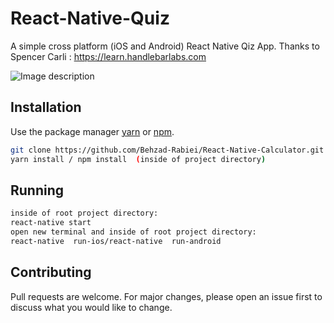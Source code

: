 # React-Native-Quiz

A simple cross platform (iOS and Android) React Native Qiz App.
Thanks to Spencer Carli : https://learn.handlebarlabs.com

![Image description](./assets/quiz.gif)

## Installation

Use the package manager [yarn](https://yarnpkg.com/) or [npm](https://www.npmjs.com/package/npm).

```bash
git clone https://github.com/Behzad-Rabiei/React-Native-Calculator.git
yarn install / npm install  (inside of project directory)
```

## Running

```bash
inside of root project directory:
react-native start
open new terminal and inside of root project directory:
react-native  run-ios/react-native  run-android
```

## Contributing

Pull requests are welcome. For major changes, please open an issue first to discuss what you would like to change.
